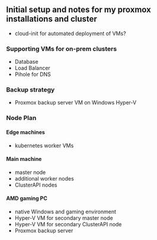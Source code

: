 ## Initial setup and notes for my proxmox installations and cluster

* cloud-init for automated deployment of VMs?

### Supporting VMs for on-prem clusters
* Database
* Load Balancer
* Pihole for DNS

### Backup strategy

* Proxmox backup server VM on Windows Hyper-V

### Node Plan

#### Edge machines
* kubernetes worker VMs

#### Main machine
* master node
* additional worker nodes
* ClusterAPI nodes

#### AMD gaming PC
* native Windows and gaming environment
* Hyper-V VM for secondary master node
* Hyper-V VM for secondary ClusterAPI node
* Proxmox backup server